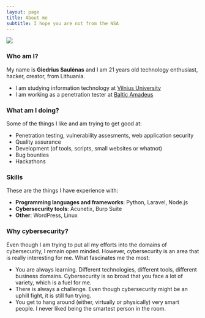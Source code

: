 ```yaml
---
layout: page
title: About me
subtitle: I hope you are not from the NSA
---
```

<a href="https://www.linkedin.com/in/giedrius-saul%C4%97nas-000554149/">
<img src="{{ 'assets/img/linkedin.png' | relative_url }}" />
</a>

### Who am I?
My name is **Giedrius Saulėnas** and I am 21 years old technology enthusiast, hacker, creator, from Lithuania.

- I am studying information technology at [Vilnius University](https://www.vu.lt/en/)
- I am working as a penetration tester at [Baltic Amadeus](https://ba.lt/en/)

### What am I doing?
Some of the things I like and am trying to get good at:
- Penetration testing, vulnerability assesments, web application security
- Quality assurance
- Development (of tools, scripts, small websites or whatnot)
- Bug bounties
- Hackathons

### Skills
These are the things I have experience with:
- **Programming languages and frameworks**: Python, Laravel, Node.js
- **Cybersecurity tools**: Acunetix, Burp Suite
- **Other**: WordPress, Linux

[comment]: <> (### Hackhatons and events)

### Why cybersecurity?
Even though I am trying to put all my efforts into the domains of cybersecurity, I remain open minded. However, cybersecurity is an area that is really interesting for me. What fascinates me the most:
- You are always learning. Different technologies, different tools, different business domains. Cybersecurity is so broad that you face a lot of variety, which is a fuel for me.
- There is always a challenge. Even though cybersecurity might be an uphill fight, it is still fun trying.
- You get to hang around (either, virtually or physically) very smart people. I never liked being the smartest person in the room.  